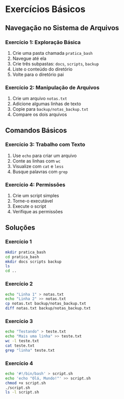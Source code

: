 # Exercícios Básicos

## Navegação no Sistema de Arquivos

### Exercício 1: Exploração Básica
1. Crie uma pasta chamada `pratica_bash`
2. Navegue até ela
3. Crie três subpastas: `docs`, `scripts`, `backup`
4. Liste o conteúdo do diretório
5. Volte para o diretório pai

### Exercício 2: Manipulação de Arquivos
1. Crie um arquivo `notas.txt`
2. Adicione algumas linhas de texto
3. Copie para `backup/notas_backup.txt`
4. Compare os dois arquivos

## Comandos Básicos

### Exercício 3: Trabalho com Texto
1. Use `echo` para criar um arquivo
2. Conte as linhas com `wc`
3. Visualize com `cat` e `less`
4. Busque palavras com `grep`

### Exercício 4: Permissões
1. Crie um script simples
2. Torne-o executável
3. Execute o script
4. Verifique as permissões

## Soluções

### Exercício 1
```bash
mkdir pratica_bash
cd pratica_bash
mkdir docs scripts backup
ls
cd ..
```

### Exercício 2
```bash
echo "Linha 1" > notas.txt
echo "Linha 2" >> notas.txt
cp notas.txt backup/notas_backup.txt
diff notas.txt backup/notas_backup.txt
```

### Exercício 3
```bash
echo "Testando" > teste.txt
echo "Mais uma linha" >> teste.txt
wc -l teste.txt
cat teste.txt
grep "linha" teste.txt
```

### Exercício 4
```bash
echo '#!/bin/bash' > script.sh
echo 'echo "Olá, Mundo!"' >> script.sh
chmod +x script.sh
./script.sh
ls -l script.sh
```